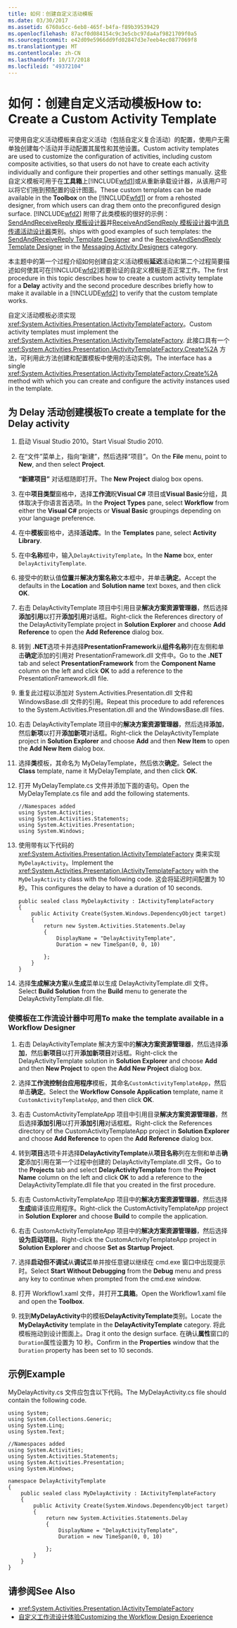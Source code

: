 ```yaml
---
title: 如何：创建自定义活动模板
ms.date: 03/30/2017
ms.assetid: 6760a5cc-6eb8-465f-b4fa-f89b39539429
ms.openlocfilehash: 87acf0d084154c9c3e5cbc97da4af9821709f0a5
ms.sourcegitcommit: e42d09e5966dd9fd02847d3e7eeb4ec0877069f8
ms.translationtype: MT
ms.contentlocale: zh-CN
ms.lasthandoff: 10/17/2018
ms.locfileid: "49372104"
---
```

# <a name="how-to-create-a-custom-activity-template"></a><span data-ttu-id="844a1-102">如何：创建自定义活动模板</span><span class="sxs-lookup"><span data-stu-id="844a1-102">How to: Create a Custom Activity Template</span></span>

<span data-ttu-id="844a1-103">可使用自定义活动模板来自定义活动（包括自定义复合活动）的配置，使用户无需单独创建每个活动并手动配置其属性和其他设置。</span><span class="sxs-lookup"><span data-stu-id="844a1-103">Custom activity templates are used to customize the configuration of activities, including custom composite activities, so that users do not have to create each activity individually and configure their properties and other settings manually.</span></span> <span data-ttu-id="844a1-104">这些自定义模板可用于在**工具箱**上[!INCLUDE[wfd1](../../../includes/wfd1-md.md)]或从重新承载设计器，从该用户可以将它们拖到预配置的设计图面。</span><span class="sxs-lookup"><span data-stu-id="844a1-104">These custom templates can be made available in the **Toolbox** on the [!INCLUDE[wfd1](../../../includes/wfd1-md.md)] or from a rehosted designer, from which users can drag them onto the preconfigured design surface.</span></span> [!INCLUDE[wfd2](../../../includes/wfd2-md.md)] <span data-ttu-id="844a1-105">附带了此类模板的很好的示例： [SendAndReceiveReply 模板设计器](/visualstudio/workflow-designer/sendandreceivereply-template-designer)并[ReceiveAndSendReply 模板设计器](/visualstudio/workflow-designer/receiveandsendreply-template-designer)中[消息传递活动设计器](/visualstudio/workflow-designer/messaging-activity-designers)类别。</span><span class="sxs-lookup"><span data-stu-id="844a1-105">ships with good examples of such templates: the [SendAndReceiveReply Template Designer](/visualstudio/workflow-designer/sendandreceivereply-template-designer) and the [ReceiveAndSendReply Template Designer](/visualstudio/workflow-designer/receiveandsendreply-template-designer) in the [Messaging Activity Designers](/visualstudio/workflow-designer/messaging-activity-designers) category.</span></span>

 <span data-ttu-id="844a1-106">本主题中的第一个过程介绍如何创建自定义活动模板**延迟**活动和第二个过程简要描述如何使其可在[!INCLUDE[wfd2](../../../includes/wfd2-md.md)]若要验证的自定义模板是否正常工作。</span><span class="sxs-lookup"><span data-stu-id="844a1-106">The first procedure in this topic describes how to create a custom activity template for a **Delay** activity and the second procedure describes briefly how to make it available in a [!INCLUDE[wfd2](../../../includes/wfd2-md.md)] to verify that the custom template works.</span></span>

 <span data-ttu-id="844a1-107">自定义活动模板必须实现 <xref:System.Activities.Presentation.IActivityTemplateFactory>。</span><span class="sxs-lookup"><span data-stu-id="844a1-107">Custom activity templates must implement the <xref:System.Activities.Presentation.IActivityTemplateFactory>.</span></span> <span data-ttu-id="844a1-108">此接口具有一个 <xref:System.Activities.Presentation.IActivityTemplateFactory.Create%2A> 方法，可利用此方法创建和配置模板中使用的活动实例。</span><span class="sxs-lookup"><span data-stu-id="844a1-108">The interface has a single <xref:System.Activities.Presentation.IActivityTemplateFactory.Create%2A> method with which you can create and configure the activity instances used in the template.</span></span>

## <a name="to-create-a-template-for-the-delay-activity"></a><span data-ttu-id="844a1-109">为 Delay 活动创建模板</span><span class="sxs-lookup"><span data-stu-id="844a1-109">To create a template for the Delay activity</span></span>

1.  <span data-ttu-id="844a1-110">启动 Visual Studio 2010。</span><span class="sxs-lookup"><span data-stu-id="844a1-110">Start Visual Studio 2010.</span></span>

2.  <span data-ttu-id="844a1-111">在“文件”菜单上，指向“新建”，然后选择“项目”。</span><span class="sxs-lookup"><span data-stu-id="844a1-111">On the **File** menu, point to **New**, and then select **Project**.</span></span>

     <span data-ttu-id="844a1-112">**“新建项目”** 对话框随即打开。</span><span class="sxs-lookup"><span data-stu-id="844a1-112">The **New Project** dialog box opens.</span></span>

3.  <span data-ttu-id="844a1-113">在中**项目类型**窗格中，选择**工作流**眖**Visual C#** 项目或**Visual Basic**分组，具体取决于你语言首选项。</span><span class="sxs-lookup"><span data-stu-id="844a1-113">In the **Project Types** pane, select **Workflow** from either the **Visual C#** projects or **Visual Basic** groupings depending on your language preference.</span></span>

4.  <span data-ttu-id="844a1-114">在中**模板**窗格中，选择**活动库**。</span><span class="sxs-lookup"><span data-stu-id="844a1-114">In the **Templates** pane, select **Activity Library**.</span></span>

5.  <span data-ttu-id="844a1-115">在中**名称**框中，输入`DelayActivityTemplate`。</span><span class="sxs-lookup"><span data-stu-id="844a1-115">In the **Name** box, enter `DelayActivityTemplate`.</span></span>

6.  <span data-ttu-id="844a1-116">接受中的默认值**位置**并**解决方案名称**文本框中，并单击**确定**。</span><span class="sxs-lookup"><span data-stu-id="844a1-116">Accept the defaults in the **Location** and **Solution name** text boxes, and then click **OK**.</span></span>

7.  <span data-ttu-id="844a1-117">右击 DelayActivityTemplate 项目中引用目录**解决方案资源管理器**，然后选择**添加引用**以打开**添加引用**对话框。</span><span class="sxs-lookup"><span data-stu-id="844a1-117">Right-click the References directory of the DelayActivityTemplate project in **Solution Explorer** and choose **Add Reference** to open the **Add Reference** dialog box.</span></span>

8.  <span data-ttu-id="844a1-118">转到 **.NET**选项卡并选择**PresentationFramework**从**组件名称**列在左侧和单击**确定**添加的引用对 PresentationFramework.dll 文件中。</span><span class="sxs-lookup"><span data-stu-id="844a1-118">Go to the **.NET** tab and select **PresentationFramework** from the **Component Name** column on the left and click **OK** to add a reference to the PresentationFramework.dll file.</span></span>

9. <span data-ttu-id="844a1-119">重复此过程以添加对 System.Activities.Presentation.dll 文件和 WindowsBase.dll 文件的引用。</span><span class="sxs-lookup"><span data-stu-id="844a1-119">Repeat this procedure to add references to the System.Activities.Presentation.dll and the WindowsBase.dll files.</span></span>

10. <span data-ttu-id="844a1-120">右击 DelayActivityTemplate 项目中的**解决方案资源管理器**，然后选择**添加**，然后**新项**以打开**添加新项**对话框。</span><span class="sxs-lookup"><span data-stu-id="844a1-120">Right-click the DelayActivityTemplate project in **Solution Explorer** and choose **Add** and then **New Item** to open the **Add New Item** dialog box.</span></span>

11. <span data-ttu-id="844a1-121">选择**类**模板，其命名为 MyDelayTemplate，然后依次**确定**。</span><span class="sxs-lookup"><span data-stu-id="844a1-121">Select the **Class** template, name it MyDelayTemplate, and then click **OK**.</span></span>

12. <span data-ttu-id="844a1-122">打开 MyDelayTemplate.cs 文件并添加下面的语句。</span><span class="sxs-lookup"><span data-stu-id="844a1-122">Open the MyDelayTemplate.cs file and add the following statements.</span></span>

    ```
    //Namespaces added
    using System.Activities;
    using System.Activities.Statements;
    using System.Activities.Presentation;
    using System.Windows;
    ```

13. <span data-ttu-id="844a1-123">使用带有以下代码的 <xref:System.Activities.Presentation.IActivityTemplateFactory> 类来实现 `MyDelayActivity`。</span><span class="sxs-lookup"><span data-stu-id="844a1-123">Implement the <xref:System.Activities.Presentation.IActivityTemplateFactory> with the `MyDelayActivity` class with the following code.</span></span> <span data-ttu-id="844a1-124">这会将延迟时间配置为 10 秒。</span><span class="sxs-lookup"><span data-stu-id="844a1-124">This configures the delay to have a duration of 10 seconds.</span></span>

    ```
    public sealed class MyDelayActivity : IActivityTemplateFactory
    {
        public Activity Create(System.Windows.DependencyObject target)
        {
            return new System.Activities.Statements.Delay
            {
                DisplayName = "DelayActivityTemplate",
                Duration = new TimeSpan(0, 0, 10)

            };
        }
    }
    ```

14. <span data-ttu-id="844a1-125">选择**生成解决方案**从**生成**菜单以生成 DelayActivityTemplate.dll 文件。</span><span class="sxs-lookup"><span data-stu-id="844a1-125">Select **Build Solution** from the **Build** menu to generate the DelayActivityTemplate.dll file.</span></span>

### <a name="to-make-the-template-available-in-a-workflow-designer"></a><span data-ttu-id="844a1-126">使模板在工作流设计器中可用</span><span class="sxs-lookup"><span data-stu-id="844a1-126">To make the template available in a Workflow Designer</span></span>

1.  <span data-ttu-id="844a1-127">右击 DelayActivityTemplate 解决方案中的**解决方案资源管理器**，然后选择**添加**，然后**新项目**以打开**添加新项目**对话框。</span><span class="sxs-lookup"><span data-stu-id="844a1-127">Right-click the DelayActivityTemplate solution in **Solution Explorer** and choose **Add** and then **New Project** to open the **Add New Project** dialog box.</span></span>

2.  <span data-ttu-id="844a1-128">选择**工作流控制台应用程序**模板，其命名`CustomActivityTemplateApp`，然后单击**确定**。</span><span class="sxs-lookup"><span data-stu-id="844a1-128">Select the **Workflow Console Application** template, name it `CustomActivityTemplateApp`, and then click **OK**.</span></span>

3.  <span data-ttu-id="844a1-129">右击 CustomActivityTemplateApp 项目中引用目录**解决方案资源管理器**，然后选择**添加引用**以打开**添加引用**对话框框。</span><span class="sxs-lookup"><span data-stu-id="844a1-129">Right-click the References directory of the CustomActivityTemplateApp project in **Solution Explorer** and choose **Add Reference** to open the **Add Reference** dialog box.</span></span>

4.  <span data-ttu-id="844a1-130">转到**项目**选项卡并选择**DelayActivityTemplate**从**项目名称**列在左侧和单击**确定**添加引用在第一个过程中创建的 DelayActivityTemplate.dll 文件。</span><span class="sxs-lookup"><span data-stu-id="844a1-130">Go to the **Projects** tab and select **DelayActivityTemplate** from the **Project Name** column on the left and click **OK** to add a reference to the DelayActivityTemplate.dll file that you created in the first procedure.</span></span>

5.  <span data-ttu-id="844a1-131">右击 CustomActivityTemplateApp 项目中的**解决方案资源管理器**，然后选择**生成**编译该应用程序。</span><span class="sxs-lookup"><span data-stu-id="844a1-131">Right-click the CustomActivityTemplateApp project in **Solution Explorer** and choose **Build** to compile the application.</span></span>

6.  <span data-ttu-id="844a1-132">右击 CustomActivityTemplateApp 项目中的**解决方案资源管理器**，然后选择**设为启动项目**。</span><span class="sxs-lookup"><span data-stu-id="844a1-132">Right-click the CustomActivityTemplateApp project in **Solution Explorer** and choose **Set as Startup Project**.</span></span>

7.  <span data-ttu-id="844a1-133">选择**启动但不调试**从**调试**菜单并按任意键以继续在 cmd.exe 窗口中出现提示时。</span><span class="sxs-lookup"><span data-stu-id="844a1-133">Select **Start Without Debugging** from the **Debug** menu and press any key to continue when prompted from the cmd.exe window.</span></span>

8.  <span data-ttu-id="844a1-134">打开 Workflow1.xaml 文件，并打开**工具箱**。</span><span class="sxs-lookup"><span data-stu-id="844a1-134">Open the Workflow1.xaml file and open the **Toolbox**.</span></span>

9. <span data-ttu-id="844a1-135">找到**MyDelayActivity**中的模板**DelayActivityTemplate**类别。</span><span class="sxs-lookup"><span data-stu-id="844a1-135">Locate the **MyDelayActivity** template in the **DelayActivityTemplate** category.</span></span> <span data-ttu-id="844a1-136">将此模板拖动到设计图面上。</span><span class="sxs-lookup"><span data-stu-id="844a1-136">Drag it onto the design surface.</span></span> <span data-ttu-id="844a1-137">在确认**属性**窗口的`Duration`属性设置为 10 秒。</span><span class="sxs-lookup"><span data-stu-id="844a1-137">Confirm in the **Properties** window that the `Duration` property has been set to 10 seconds.</span></span>

## <a name="example"></a><span data-ttu-id="844a1-138">示例</span><span class="sxs-lookup"><span data-stu-id="844a1-138">Example</span></span>
 <span data-ttu-id="844a1-139">MyDelayActivity.cs 文件应包含以下代码。</span><span class="sxs-lookup"><span data-stu-id="844a1-139">The MyDelayActivity.cs file should contain the following code.</span></span>

```
using System;
using System.Collections.Generic;
using System.Linq;
using System.Text;

//Namespaces added
using System.Activities;
using System.Activities.Statements;
using System.Activities.Presentation;
using System.Windows;

namespace DelayActivityTemplate
{
    public sealed class MyDelayActivity : IActivityTemplateFactory
    {
        public Activity Create(System.Windows.DependencyObject target)
        {
            return new System.Activities.Statements.Delay
            {
                DisplayName = "DelayActivityTemplate",
                Duration = new TimeSpan(0, 0, 10)

            };
        }
    }
}
```

## <a name="see-also"></a><span data-ttu-id="844a1-140">请参阅</span><span class="sxs-lookup"><span data-stu-id="844a1-140">See Also</span></span>

- <xref:System.Activities.Presentation.IActivityTemplateFactory>
- [<span data-ttu-id="844a1-141">自定义工作流设计体验</span><span class="sxs-lookup"><span data-stu-id="844a1-141">Customizing the Workflow Design Experience</span></span>](../../../docs/framework/windows-workflow-foundation/customizing-the-workflow-design-experience.md)